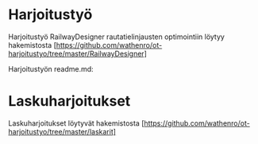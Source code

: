 # Harjoitustyö

Harjoitustyö RailwayDesigner rautatielinjausten optimointiin löytyy hakemistosta [https://github.com/wathenro/ot-harjoitustyo/tree/master/RailwayDesigner]

Harjoitustyön readme.md: 

# Laskuharjoitukset

Laskuharjoitukset löytyvät hakemistosta [https://github.com/wathenro/ot-harjoitustyo/tree/master/laskarit]




